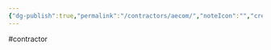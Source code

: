 ```yaml
---
{"dg-publish":true,"permalink":"/contractors/aecom/","noteIcon":"","created":"2025-05-20T10:31:25.210-05:00"}
---
```


#contractor
